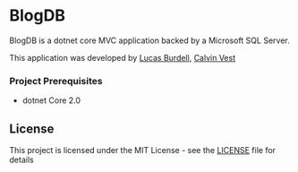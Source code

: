# BlogDB
BlogDB is a dotnet core MVC application backed by a Microsoft SQL Server.

This application was developed by [Lucas Burdell](https://github.com/lucas-burdell), [Calvin Vest](https://github.com/CalvinVest)

### Project Prerequisites
* dotnet Core 2.0

## License
This project is licensed under the MIT License - see the [LICENSE](LICENSE) file for details
